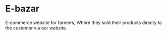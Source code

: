 # E-bazar
E-commerce website for farmers, Where they sold their products directy to the customer via our website.
